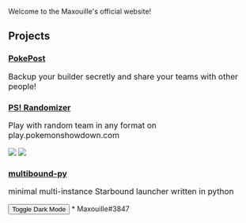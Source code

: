 Welcome to the Maxouille's official website!
## Projects
<style>
      .dark-mode {
        background: #23272a;
        color: #eee;
      }
      .light-mode {
        background-color: #eee;
        color: #111;
      }
</style>
<div class="project-blurb">
    <div class="project-body">
        <h3><a href="https://github.com/Maxouille64/pokepost" target="_blank"><i aria-hidden="true" class="fab fa-github"></i></a> <a href="http://pokepost.tk/" target="_blank">PokePost</a></h3>
        <p style="font-size:12pt;">Backup your builder secretly and share your teams with other people!</p>
    </div>
</div>

<div class="project-blurb">
    <div class="project-body">
        <h3><a href="https://github.com/Maxouille64/RandomTeamBattle" target="_blank"><i aria-hidden="true" class="fab fa-github"></i></a> <a href="https://www.smogon.com/forums/threads/showdown-randomizer-browser-extension.3684255/" target="_blank">PS! Randomizer</a></h3>
        <p style="font-size:12pt;">Play with random team in any format on play.pokemonshowdown.com</p>
        <a href="https://chrome.google.com/webstore/detail/pokemon-showdown-randomiz/jildenddhljffmiagdbmfmmbfpoooiba?hl=fr" target="_blank"><img src="https://storage.googleapis.com/web-dev-uploads/image/WlD8wC6g8khYWPJUsQceQkhXSlv1/UV4C4ybeBTsZt43U4xis.png"></a>
<a target="_blank" href="https://addons.mozilla.org/fr/firefox/addon/pokemon-showdown-randomizer/" target="_blank"><img src="https://raw.githubusercontent.com/Maxouille64/maxouille64.github.io/main/EmbeddedImage.png"></a>
    </div>
</div>

<div class="project-blurb">
    <div class="project-body">
        <h3><a href="https://github.com/Maxouille64/multibound-py" target="_blank"><i aria-hidden="true" class="fab fa-github"></i></a> <a href="https://github.com/Maxouille64/multibound-py/raw/main/multibound.exe" target="_blank">multibound-py</a></h3>
        <p style="font-size:12pt;">minimal multi-instance Starbound launcher written in python</p>
    </div>
</div>
<button onclick="nuit()" class="button" id="dark">Toggle Dark Mode</button> * Maxouille#3847

<script type="text/javascript">
  function nuit() {
    var body = document.body;
    var currentClass = body.className
    var newClass = body.className == 'dark-mode' ? 'light-mode' : 'dark-mode'
    body.className = newClass

    document.cookie = 'theme=' + (newClass == 'light-mode' ? 'light' : 'dark') + "; expires=Fri, 31 Dec 9999 23:59:59 GMT;"
    console.log('Cookies are now: ' + document.cookie)
  }

  function isDarkThemeSelected() {
    return document.cookie.match(/theme=dark/i) != null
  }

  function setThemeFromCookie() {
    var body = document.body;
    var point = document.getElementById("myMenu");
    body.className = isDarkThemeSelected() ? 'dark-mode' : 'light-mode';
    point.style = isDarkThemeSelected() ? 'list-style-image: url(https://play.pokemonshowdown.com/sprites/itemicons/moon-ball.png)' : 'list-style-image: url(https://play.pokemonshowdown.com/sprites/itemicons/love-ball.png)';
  }

  (function() {
    setThemeFromCookie()
  })();
  function logout() {
    document.cookie = "username=; expires=Thu, 01 Jan 1970 00:00:00 UTC; path=/;";
    maxFresh();
  }
</script>
